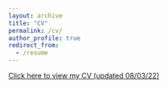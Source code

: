 ```yaml
---
layout: archive
title: "CV"
permalink: /cv/
author_profile: true
redirect_from:
  - /resume
---
```


[Click here to view my CV (updated 08/03/22)](http:/yosoykit.github.io/_pages/Curtiuscv_14042025.pdf)
